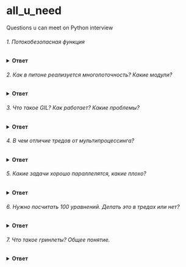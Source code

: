 # all_u_need
Questions u can meet on Python interview


###### 1. Потокобезопасная функция

<details><summary><b>Ответ</b></summary>
<p>

#### Ответ:

Потокобезопасная функция может быть вызвана одновременно из разных потоков, даже когда вызовы используют разделяемые данные, поскольку все обращения к разделяемым данным упорядочены.
Реентерабельная функция также может быть вызвана одновременно из нескольких потоков, но только если каждый вызов использует свои собственные данные.

Таким образом, потокобезопасная функция всегда реентерабельна, но реентерабельная функция не всегда потокобезопасна.
</p>
</details>

###### 2. Как в питоне реализуется многопоточность? Какие модули?

<details><summary><b>Ответ</b></summary>
<p>

#### Ответ:
Многопоточность достигается модулем Threading. Это нативные Posix-треды. Такие треды исполняются операционной системой, а не виртуальной машиной.

</p>
</details>

###### 3. Что такое GIL? Как работает? Какие проблемы?

<details><summary><b>Ответ</b></summary>
<p>

#### Ответ:
Global Interpreter Lock. Особенность интерпретатора, когда одновременно может исполняться только один тред. Все это время остальные треды простаивают. GIL есть не только в Питоне, но и в других скриптовых языках, например, Руби.

Причина существования GIL в том, что для этих интерпретаторов еще не найден безопасный способ согласовывать изменения данных. Например, если один тред удалит все элемены из списка, а второй начнет итерацию по нему, гарантированно произойдет ошибка.

GIL работает так: на каждый тред выделяется некоторый квант времени. Он измеряется в машинных единицах “тиках” и по умолчанию равен 100. Как только на тред было потрачено 100 тиков, интерпретатор бросает этот тред и переключается на второй, тратит 100 тактов на него, затем третий, и так по кругу. Этот алгоритм гарантрует, что всем тредам будет выделено ресурсов поравну.

Проблема в том, что из-за GIL далеко не все задачи могут быть решены в тредах. Напротив, их использование чаще всего снижает быстродействие программы. С использованием тредов требуется следить за доступом к общим ресурсам: словарям, файлам, соединением к БД.

</p>
</details>


###### 4. В чем отличие тредов от мультипроцессинга?

<details><summary><b>Ответ</b></summary>
<p>

#### Ответ:
Главное отличие в разделении памяти. Процессы независимы друг от друга, имеют раздельные адресные пространства, идентификаторы, ресурсы. Треды исполняются в совместном адресном пространстве, имеют общий доступ к памяти, переменным, загруженным модулям.

</p>
</details>


###### 5. Какие задачи хорошо параллелятся, какие плохо?

<details><summary><b>Ответ</b></summary>
<p>

#### Ответ:
хорошо ложатся на треды задачи по работе с сетью. Например, выкачать сто урлов. Полученные данные обрабатывайте вне тредов.

</p>
</details>

###### 6. Нужно посчитать 100 уравнений. Делать это в тредах или нет?

<details><summary><b>Ответ</b></summary>
<p>

#### Ответ:
Нет, потому что в этой задаче нет ввода-вывода. Интерпретатор только будет тратить лишнее время на переключение тредов. Сложные математические задачи лучше выносить в отдельные процессы, либо использовать фреймворк для распределенных задач Celery, либо подключать как C-библиотеки.

</p>
</details>

###### 7. Что такое гринлеты? Общее понятие.

<details><summary><b>Ответ</b></summary>
<p>

#### Ответ:
Greenlet == Green thread == Зеленые треды == легковесные треды внутри виртуальной машины. Могут называться корутинами, сопроцессами, акторами и т.д. в зависимости от платформы. Операционная система не видит их. С точки зрения ОС запущен один процесс виртуальной машины, а что внутри нее – неизвестно. Такими тредами управляет сама вируальная машина: порождает, исполняет, согласует доступ к ресурсам.

</p>
</details>
